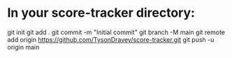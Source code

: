 # In your score-tracker directory:
git init
git add .
git commit -m "Initial commit"
git branch -M main
git remote add origin https://github.com/TysonDravey/score-tracker.git
git push -u origin main